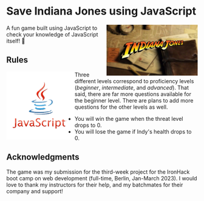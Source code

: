 # Save Indiana Jones using JavaScript

<img src="./assets/home_background.jpeg" align="right" width="240" />

A fun game built using JavaScript to check your knowledge of JavaScript itself! 🔄

## Rules

<img src="./assets/js-logo.png" align="left" width="180" />

Three different levels correspond to proficiency levels
(*beginner*, *intermediate*, and *advanced*). That said, there are
far more questions available for the beginner level. There
are plans to add more questions for the other levels as well.

- You will win the game when the threat level drops to 0.
- You will lose the game if Indy's health drops to 0.

## Acknowledgments

The game was my submission for the third-week project for the IronHack boot camp
on web development (full-time, Berlin, Jan-March 2023). I would love to thank
my instructors for their help, and my batchmates for their company and support!
